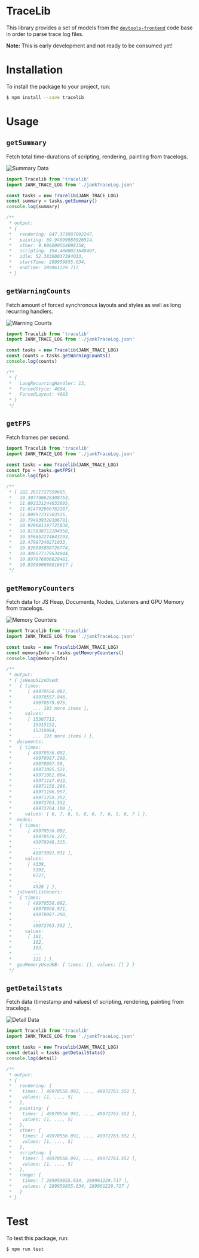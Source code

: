 TraceLib
========

This library provides a set of models from the [`devtools-frontend`](https://github.com/ChromeDevTools/devtools-frontend) code base in order to parse trace log files.

__Note:__ This is early development and not ready to be consumed yet!

# Installation

To install the package to your project, run:

```sh
$ npm install --save tracelib
```

# Usage

## `getSummary`

Fetch total time-durations of scripting, rendering, painting from tracelogs.

![Summary Data](./.assets/summary.png "Summary Data")

```js
import Tracelib from 'tracelib'
import JANK_TRACE_LOG from './jankTraceLog.json'

const tasks = new Tracelib(JANK_TRACE_LOG)
const summary = tasks.getSummary()
console.log(summary)

/**
 * output:
 * {
 *   rendering: 847.373997092247,
 *   painting: 69.94999980926514,
 *   other: 9.896000564098358,
 *   scripting: 394.4800021648407,
 *   idle: 52.38300037384033,
 *   startTime: 289959855.634,
 *   endTime: 289961229.717
 * }
```

## `getWarningCounts`

Fetch amount of forced synchronous layouts and styles as well as long recurring handlers.

![Warning Counts](./.assets/warnings.png "Warning Counts")

```js
import Tracelib from 'tracelib'
import JANK_TRACE_LOG from './jankTraceLog.json'

const tasks = new Tracelib(JANK_TRACE_LOG)
const counts = tasks.getWarningCounts()
console.log(counts)

/**
 * {
 *   LongRecurringHandler: 13,
 *   ForcedStyle: 4684,
 *   ForcedLayout: 4683
 * }
 */
```

## `getFPS`

Fetch frames per second.

```js
import Tracelib from 'tracelib'
import JANK_TRACE_LOG from './jankTraceLog.json'

const tasks = new Tracelib(JANK_TRACE_LOG)
const fps = tasks.getFPS()
console.log(fps)

/**
 * [ 182.2821727559685,
 *   10.307790628308753,
 *   11.092131244032895,
 *   11.014792866762287,
 *   11.00897231503525,
 *   10.794939328106791,
 *   10.929081197725838,
 *   10.815838712204958,
 *   10.556652274643293,
 *   10.47987340271033,
 *   10.926095888726774,
 *   10.486577179634944,
 *   10.897876006628481,
 *   10.839990888916617 ]
 */
```

## `getMemoryCounters`

Fetch data for JS Heap, Documents, Nodes, Listeners and GPU Memory from tracelogs.

![Memory Counters](./.assets/counters.png "Memory Counters")

```js
import Tracelib from 'tracelib'
import JANK_TRACE_LOG from './jankTraceLog.json'

const tasks = new Tracelib(JANK_TRACE_LOG)
const memoryInfo = tasks.getMemoryCounters()
console.log(memoryInfo)

/**
 * output:
 * { jsHeapSizeUsed:
 *   { times:
 *      [ 49970556.092,
 *        49970557.846,
 *        49970579.075,
 *        ... 193 more items ],
 *     values:
 *      [ 15307712,
 *        15315152,
 *        15318984,
 *        ... 193 more items ] },
 *  documents:
 *   { times:
 *      [ 49970556.092,
 *        49970987.298,
 *        49970997.59,
 *        49971005.521,
 *        49971062.064,
 *        49971147.013,
 *        49971156.296,
 *        49971196.957,
 *        49971259.352,
 *        49972763.552,
 *        49972764.108 ],
 *     values: [ 6, 7, 8, 9, 8, 6, 7, 6, 5, 6, 7 ] },
 *  nodes:
 *   { times:
 *      [ 49970556.092,
 *        49970570.227,
 *        49970946.325,
 *        ...
 *        49973091.931 ],
 *     values:
 *      [ 4339,
 *        5192,
 *        6727,
 *        ...
 *        4528 ] },
 *  jsEventListeners:
 *   { times:
 *      [ 49970556.092,
 *        49970958.971,
 *        49970987.298,
 *        ...
 *        49972763.552 ],
 *     values:
 *      [ 101,
 *        102,
 *        103,
 *        ...
 *        111 ] },
 *  gpuMemoryUsedKB: { times: [], values: [] } }
 */
```

## `getDetailStats`

Fetch data (timestamp and values) of scripting, rendering, painting from tracelogs.

![Detail Data](./.assets/detail.png "Detail Data")

```js
import Tracelib from 'tracelib'
import JANK_TRACE_LOG from './jankTraceLog.json'

const tasks = new Tracelib(JANK_TRACE_LOG)
const detail = tasks.getDetailStats()
console.log(detail)

/**
 * output:
 * {
 *   rendering: {
 *    times: [ 49970556.092, ..., 49972763.552 ],
 *    values: [1, ..., 5]
 *   },
 *   painting: {
 *    times: [ 49970556.092, ..., 49972763.552 ],
 *    values: [1, ..., 5]
 *   },
 *   other: {
 *    times: [ 49970556.092, ..., 49972763.552 ],
 *    values: [1, ..., 5]
 *   },
 *   scripting: {
 *    times: [ 49970556.092, ..., 49972763.552 ],
 *    values: [1, ..., 5]
 *   },
 *   range: { 
 *    times: [ 289959855.634, 289961229.717 ],
 *    values: [ 289959855.634, 289961229.717 ]
 *   }
 * }
```

# Test

To test this package, run:

```sh
$ npm run test
```
